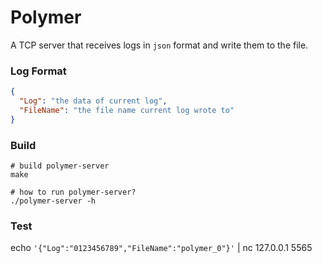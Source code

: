Polymer
====

A TCP server that receives logs in `json` format and write them to the file.

### Log Format
```json
{
  "Log": "the data of current log",
  "FileName": "the file name current log wrote to"
}
```

### Build
```
# build polymer-server
make

# how to run polymer-server?
./polymer-server -h
```

### Test
echo `'{"Log":"0123456789","FileName":"polymer_0"}'` | nc 127.0.0.1 5565

